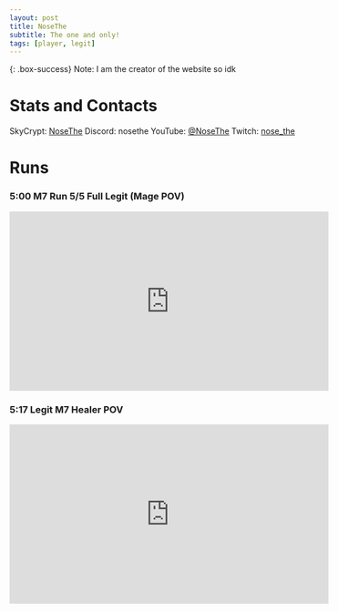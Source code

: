 ```yaml
---
layout: post
title: NoseThe
subtitle: The one and only!
tags: [player, legit]
---
```


{: .box-success}
Note: I am the creator of the website so idk

# Stats and Contacts
SkyCrypt: [NoseThe](https://sky.shiiyu.moe/stats/NoseThe/Raspberry)
Discord: nosethe
YouTube: [@NoseThe](https://www.youtube.com/@NoseThe)
Twitch: [nose_the](https://www.twitch.tv/nose_the)

# Runs
  
### 5:00 M7 Run 5/5 Full Legit (Mage POV)
<iframe width="560" height="315" src="https://www.youtube.com/embed/5tdw0rdFx5A?si=6eTPa5NKHHjaC1Be" title="YouTube video player" frameborder="0" allow="accelerometer; autoplay; clipboard-write; encrypted-media; gyroscope; picture-in-picture; web-share" referrerpolicy="strict-origin-when-cross-origin" allowfullscreen></iframe>

  

### 5:17 Legit M7 Healer POV
<iframe width="560" height="315" src="https://www.youtube.com/embed/3CDhk9ML-Mk?si=1YPSZyVv6qJu-sx_" title="YouTube video player" frameborder="0" allow="accelerometer; autoplay; clipboard-write; encrypted-media; gyroscope; picture-in-picture; web-share" referrerpolicy="strict-origin-when-cross-origin" allowfullscreen></iframe>
